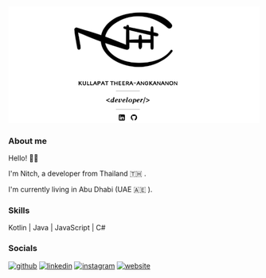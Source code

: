 ![](https://github.com/kullapat-t/kullapat-t/blob/master/kt-space.png)

### About me
Hello! 👋🏻 

I'm Nitch, a developer from Thailand 🇹🇭 . 

I'm currently living in Abu Dhabi (UAE 🇦🇪 ).

### Skills
Kotlin | Java | JavaScript | C#

### Socials
[<img src='https://cdn.jsdelivr.net/npm/simple-icons@3.0.1/icons/github.svg' alt='github' height='40'>](https://github.com/kullapat-t)  [<img src='https://cdn.jsdelivr.net/npm/simple-icons@3.0.1/icons/linkedin.svg' alt='linkedin' height='40'>](https://www.linkedin.com/in/kullapat-t//)  [<img src='https://cdn.jsdelivr.net/npm/simple-icons@3.0.1/icons/instagram.svg' alt='instagram' height='40'>](https://www.instagram.com/nitchy/)  [<img src='https://cdn.jsdelivr.net/npm/simple-icons@3.0.1/icons/icloud.svg' alt='website' height='40'>](https://kullapat-t.github.io/kt-space)  
